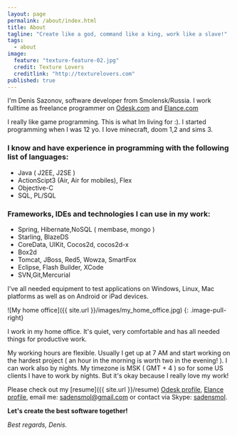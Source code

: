 ```yaml
---
layout: page
permalink: /about/index.html
title: About
tagline: "Create like a god, command like a king, work like a slave!"
tags: 
  - about
image: 
  feature: "texture-feature-02.jpg"
  credit: Texture Lovers
  creditlink: "http://texturelovers.com"
published: true
---
```


I'm Denis Sazonov, software developer from Smolensk/Russia. 
I work fulltime as freelance programmer on [Odesk.com](http://www.odesk.com/)
and [Elance.com](http://www.elance.com/)

I really like game programming. This is what Im living for :).
I started programming when I was 12 yo. I love minecraft, doom 1,2 and sims 3.

### I know and have experience in programming with the following list of languages:

* Java ( J2EE, J2SE )
* ActionScipt3 (Air, Air for mobiles), Flex
* Objective-C
* SQL, PL/SQL

### Frameworks, IDEs and technologies I can use in my work:

* Spring, Hibernate,NoSQL ( membase, mongo )
* Starling, BlazeDS
* CoreData, UIKit, Cocos2d, cocos2d-x
* Box2d
* Tomcat, JBoss, Red5, Wowza, SmartFox
* Eclipse, Flash Builder, XCode
* SVN,Git,Mercurial


I've all needed equipment to test applications on Windows, Linux, Mac platforms as well as on Android or iPad devices.

![My home office]({{ site.url }}/images/my_home_office.jpg)
{: .image-pull-right}

I work in my home office. It's quiet, very comfortable and has all needed things for productive work.

My working hours are flexible. Usually I get up at 7 AM and start working on the hardest project ( an hour in the morning is worth two in the evening! ).
I can work also by nights. My timezone is MSK ( GMT + 4 ) so for some US clients I have to work by nights.
But it's okay because I really love my work!

Please check out my [resume]({{ site.url }}/resume)
[Odesk profile](https://www.odesk.com/users/%7E010ba56ab4bc5aba48),
[Elance profile](https://www.elance.com/s/sadensmol),
email me: <a href="mailto:sadensmol@gmail.com">sadensmol@gmail.com</a>
or contact via Skype: <a href="skype:sadensmol?call">sadensmol</a>.

**Let's create the best software together!**

*Best regards, Denis.*